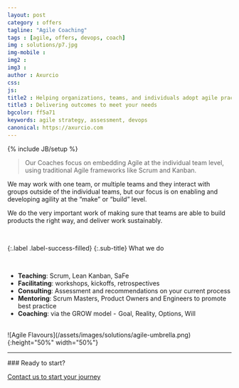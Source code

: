 ```yaml
---
layout: post
category : offers
tagline: "Agile Coaching"
tags : [agile, offers, devops, coach]
img : solutions/p7.jpg
img-mobile : 
img2 : 
img3 : 
author : Axurcio
css: 
js: 
title2 : Helping organizations, teams, and individuals adopt agile practices 
title3 : Delivering outcomes to meet your needs
bgcolor: ff5a71
keywords: agile strategy, assessment, devops
canonical: https://axurcio.com
---
```

{% include JB/setup %}

> Our Coaches focus on embedding Agile at the individual team level, using traditional Agile frameworks like Scrum and Kanban. 
<!--more-->

We may work with one team, or multiple teams and they interact with groups outside of the individual teams, but our focus is on enabling and developing agility at the “make” or “build” level. 

We do the very important work of making sure that teams are able to build products the right way, and deliver work sustainably.

<br />

{:.label .label-success-filled}
{:.sub-title}
What we do   
  
<br />

* **Teaching**: Scrum, Lean Kanban, SaFe  
* **Facilitating**: workshops, kickoffs, retrospectives  
* **Consulting**: Assessment and recommendations on your current process  
* **Mentoring**: Scrum Masters, Product Owners and Engineers to promote best practice   
* **Coaching**: via the GROW model -  Goal, Reality, Options, Will  

<br />
  ![Agile Flavours](/assets/images/solutions/agile-umbrella.png){:height="50%" width="50%"}
<br />
<hr />
### Ready to start?  

[Contact us to start your journey](/contact)